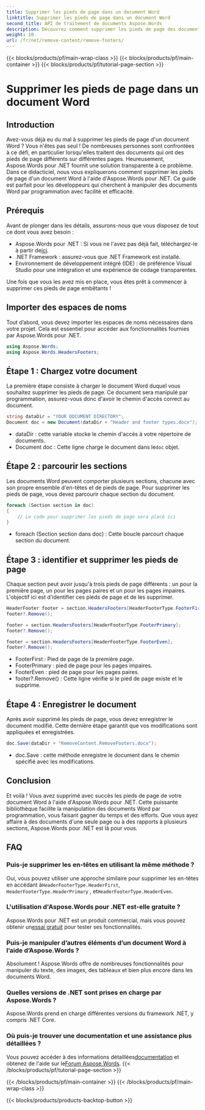 ```yaml
---
title: Supprimer les pieds de page dans un document Word
linktitle: Supprimer les pieds de page dans un document Word
second_title: API de traitement de documents Aspose.Words
description: Découvrez comment supprimer les pieds de page des documents Word à l'aide d'Aspose.Words pour .NET avec ce guide complet étape par étape.
weight: 10
url: /fr/net/remove-content/remove-footers/
---
```


{{< blocks/products/pf/main-wrap-class >}}
{{< blocks/products/pf/main-container >}}
{{< blocks/products/pf/tutorial-page-section >}}

# Supprimer les pieds de page dans un document Word

## Introduction

Avez-vous déjà eu du mal à supprimer les pieds de page d'un document Word ? Vous n'êtes pas seul ! De nombreuses personnes sont confrontées à ce défi, en particulier lorsqu'elles traitent des documents qui ont des pieds de page différents sur différentes pages. Heureusement, Aspose.Words pour .NET fournit une solution transparente à ce problème. Dans ce didacticiel, nous vous expliquerons comment supprimer les pieds de page d'un document Word à l'aide d'Aspose.Words pour .NET. Ce guide est parfait pour les développeurs qui cherchent à manipuler des documents Word par programmation avec facilité et efficacité.

## Prérequis

Avant de plonger dans les détails, assurons-nous que vous disposez de tout ce dont vous avez besoin :

- Aspose.Words pour .NET : Si vous ne l'avez pas déjà fait, téléchargez-le à partir de[ici](https://releases.aspose.com/words/net/).
- .NET Framework : assurez-vous que .NET Framework est installé.
- Environnement de développement intégré (IDE) : de préférence Visual Studio pour une intégration et une expérience de codage transparentes.

Une fois que vous les avez mis en place, vous êtes prêt à commencer à supprimer ces pieds de page embêtants !

## Importer des espaces de noms

Tout d’abord, vous devez importer les espaces de noms nécessaires dans votre projet. Cela est essentiel pour accéder aux fonctionnalités fournies par Aspose.Words pour .NET.

```csharp
using Aspose.Words;
using Aspose.Words.HeadersFooters;
```

## Étape 1 : Chargez votre document

La première étape consiste à charger le document Word duquel vous souhaitez supprimer les pieds de page. Ce document sera manipulé par programmation, assurez-vous donc d'avoir le chemin d'accès correct au document.

```csharp
string dataDir = "YOUR DOCUMENT DIRECTORY";
Document doc = new Document(dataDir + "Header and footer types.docx");
```

- dataDir : cette variable stocke le chemin d'accès à votre répertoire de documents.
-  Document doc : Cette ligne charge le document dans le`doc` objet.

## Étape 2 : parcourir les sections

Les documents Word peuvent comporter plusieurs sections, chacune avec son propre ensemble d'en-têtes et de pieds de page. Pour supprimer les pieds de page, vous devez parcourir chaque section du document.

```csharp
foreach (Section section in doc)
{
    // Le code pour supprimer les pieds de page sera placé ici
}
```

- foreach (Section section dans doc) : Cette boucle parcourt chaque section du document.

## Étape 3 : identifier et supprimer les pieds de page

Chaque section peut avoir jusqu'à trois pieds de page différents : un pour la première page, un pour les pages paires et un pour les pages impaires. L'objectif ici est d'identifier ces pieds de page et de les supprimer.

```csharp
HeaderFooter footer = section.HeadersFooters[HeaderFooterType.FooterFirst];
footer?.Remove();

footer = section.HeadersFooters[HeaderFooterType.FooterPrimary];
footer?.Remove();

footer = section.HeadersFooters[HeaderFooterType.FooterEven];
footer?.Remove();
```

- FooterFirst : Pied de page de la première page.
- FooterPrimary : pied de page pour les pages impaires.
- FooterEven : pied de page pour les pages paires.
- footer?.Remove() : Cette ligne vérifie si le pied de page existe et le supprime.

## Étape 4 : Enregistrer le document

Après avoir supprimé les pieds de page, vous devez enregistrer le document modifié. Cette dernière étape garantit que vos modifications sont appliquées et enregistrées.

```csharp
doc.Save(dataDir + "RemoveContent.RemoveFooters.docx");
```

- doc.Save : cette méthode enregistre le document dans le chemin spécifié avec les modifications.

## Conclusion

Et voilà ! Vous avez supprimé avec succès les pieds de page de votre document Word à l'aide d'Aspose.Words pour .NET. Cette puissante bibliothèque facilite la manipulation des documents Word par programmation, vous faisant gagner du temps et des efforts. Que vous ayez affaire à des documents d'une seule page ou à des rapports à plusieurs sections, Aspose.Words pour .NET est là pour vous.

## FAQ

### Puis-je supprimer les en-têtes en utilisant la même méthode ?
 Oui, vous pouvez utiliser une approche similaire pour supprimer les en-têtes en accédant à`HeaderFooterType.HeaderFirst`, `HeaderFooterType.HeaderPrimary` , et`HeaderFooterType.HeaderEven`.

### L'utilisation d'Aspose.Words pour .NET est-elle gratuite ?
 Aspose.Words pour .NET est un produit commercial, mais vous pouvez obtenir un[essai gratuit](https://releases.aspose.com/) pour tester ses fonctionnalités.

### Puis-je manipuler d’autres éléments d’un document Word à l’aide d’Aspose.Words ?
Absolument ! Aspose.Words offre de nombreuses fonctionnalités pour manipuler du texte, des images, des tableaux et bien plus encore dans les documents Word.

### Quelles versions de .NET sont prises en charge par Aspose.Words ?
Aspose.Words prend en charge différentes versions du framework .NET, y compris .NET Core.

### Où puis-je trouver une documentation et une assistance plus détaillées ?
 Vous pouvez accéder à des informations détaillées[documentation](https://reference.aspose.com/words/net/) et obtenez de l'aide sur le[Forum Aspose.Words](https://forum.aspose.com/c/words/8).
{{< /blocks/products/pf/tutorial-page-section >}}

{{< /blocks/products/pf/main-container >}}
{{< /blocks/products/pf/main-wrap-class >}}

{{< blocks/products/products-backtop-button >}}
